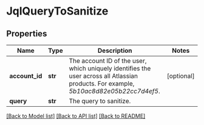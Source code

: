 # JqlQueryToSanitize

## Properties
Name | Type | Description | Notes
------------ | ------------- | ------------- | -------------
**account_id** | **str** | The account ID of the user, which uniquely identifies the user across all Atlassian products. For example, *5b10ac8d82e05b22cc7d4ef5*. | [optional] 
**query** | **str** | The query to sanitize. | 

[[Back to Model list]](../README.md#documentation-for-models) [[Back to API list]](../README.md#documentation-for-api-endpoints) [[Back to README]](../README.md)

